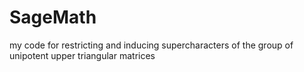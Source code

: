 # SageMath
my code for restricting and inducing supercharacters of the group of unipotent upper triangular matrices
